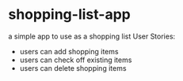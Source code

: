 # shopping-list-app
a simple app to use as a shopping list
User Stories:
- users can add shopping items
- users can check off existing items
- users can delete shopping items
